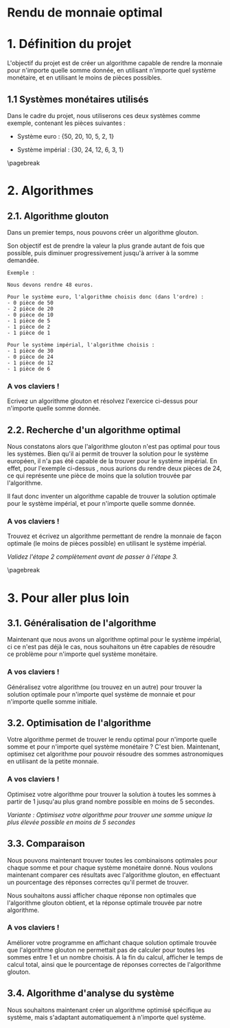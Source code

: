 # Rendu de monnaie optimal

# 1. Définition du projet

L'objectif du projet est de créer un algorithme capable de rendre la monnaie pour n'importe quelle somme donnée, en utilisant n'importe quel système monétaire, et en utilisant le moins de pièces possibles.

## 1.1 Systèmes monétaires utilisés

Dans le cadre du projet, nous utiliserons ces deux systèmes comme exemple, contenant les pièces suivantes :

- Système euro : {50, 20, 10, 5, 2, 1}

- Système impérial : {30, 24, 12, 6, 3, 1}

\pagebreak

# 2. Algorithmes

## 2.1. Algorithme glouton

Dans un premier temps, nous pouvons créer un algorithme glouton.

Son objectif est de prendre la valeur la plus grande autant de fois que possible, puis diminuer progressivement jusqu'à arriver à la somme demandée.

```
Exemple :

Nous devons rendre 48 euros.

Pour le système euro, l'algorithme choisis donc (dans l'ordre) :
- 0 pièce de 50
- 2 pièce de 20
- 0 pièce de 10
- 1 pièce de 5
- 1 pièce de 2
- 1 pièce de 1

Pour le système impérial, l'algorithme choisis :
- 1 pièce de 30
- 0 pièce de 24
- 1 pièce de 12
- 1 pièce de 6
```

### A vos claviers !

Ecrivez un algorithme glouton et résolvez l'exercice ci-dessus pour n'importe quelle somme donnée.

## 2.2. Recherche d'un algorithme optimal

Nous constatons alors que l'algorithme glouton n'est pas optimal pour tous les systèmes. Bien qu'il ai permit de trouver la solution pour le système européen, il n'a pas été capable de la trouver pour le système impérial. En effet, pour l'exemple ci-dessus , nous aurions du rendre deux pièces de 24, ce qui représente une pièce de moins que la solution trouvée par l'algorithme.

Il faut donc inventer un algorithme capable de trouver la solution optimale pour le système impérial, et pour n'importe quelle somme donnée.

### A vos claviers !

Trouvez et écrivez un algorithme permettant de rendre la monnaie de façon optimale (le moins de pièces possible) en utilisant le système impérial.

*Validez l'étape 2 complètement avant de passer à l'étape 3.*

\pagebreak

# 3. Pour aller plus loin

## 3.1. Généralisation de l'algorithme

Maintenant que nous avons un algorithme optimal pour le système impérial, ci ce n'est pas déjà le cas, nous souhaitons un être capables de résoudre ce problème pour n'importe quel système monétaire. 

### A vos claviers !

Généralisez votre algorithme (ou trouvez en un autre) pour trouver la solution optimale pour n'importe quel système de monnaie et pour n'importe quelle somme initiale.

## 3.2. Optimisation de l'algorithme

Votre algorithme permet de trouver le rendu optimal pour n'importe quelle somme et pour n'importe quel système monétaire ? C'est bien. Maintenant, optimisez cet algorithme pour pouvoir résoudre des sommes astronomiques en utilisant de la petite monnaie.

### A vos claviers !

Optimisez votre algorithme pour trouver la solution à toutes les sommes à partir de 1 jusqu'au plus grand nombre possible en moins de 5 secondes. 

*Variante : Optimisez votre algorithme pour trouver une somme unique la plus élevée possible en moins de 5 secondes*

## 3.3. Comparaison

Nous pouvons maintenant trouver toutes les combinaisons optimales pour chaque somme et pour chaque système monétaire donné. Nous voulons maintenant comparer ces résultats avec l'algorithme glouton, en effectuant un pourcentage des réponses correctes qu'il permet de trouver.

Nous souhaitons aussi afficher chaque réponse non optimales que l'algorithme glouton obtient, et la réponse optimale trouvée par notre algorithme.

### A vos claviers !

Améliorer votre programme en affichant chaque solution optimale trouvée que l'algorithme glouton ne permettait pas de calculer pour toutes les sommes entre 1 et un nombre choisis. A la fin du calcul, afficher le temps de calcul total, ainsi que le pourcentage de réponses correctes de l'algorithme glouton.

## 3.4. Algorithme d'analyse du système

Nous souhaitons maintenant créer un algorithme optimisé spécifique au système, mais s'adaptant automatiquement à n'importe quel système.
